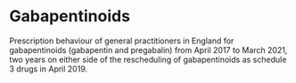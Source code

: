 # Gabapentinoids

Prescription behaviour of general practitioners in England for gabapentinoids (gabapentin and pregabalin) from April 2017 to March 2021, two years on either side of the rescheduling of gabapentinoids as schedule 3 drugs in April 2019.

